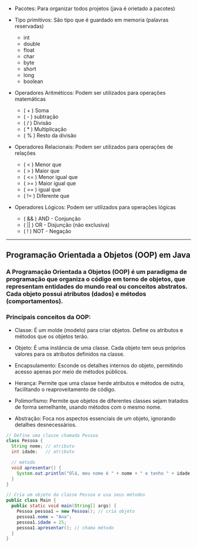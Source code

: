 - Pacotes: Para organizar todos projetos (java é orietado a pacotes)

- Tipo primitivos: São tipo que é guardado em memoria (palavras reservadas)
  - int
  - double
  - float
  - char
  - byte
  - short
  - long
  - boolean

- Operadores Aritméticos: Podem ser utilizados para operações matemáticas
  - ( + ) Soma
  - ( - ) subtração
  - ( / ) Divisão
  - ( * ) Multiplicação
  - ( % ) Resto da divisão

- Operadores Relacionais: Podem ser utilizados para operações de relações
  - ( < ) Menor que
  - ( > ) Maior que
  - ( <= ) Menor igual que
  - ( >= ) Maior igual que
  - ( == ) igual que
  - ( != ) Diferente que

- Operadores Lógicos: Podem ser utilizados para operações lógicas
  - ( && ) AND - Conjunção
  - ( || ) OR - Disjunção (não exclusiva)
  - ( ! ) NOT - Negação

-----------------

## Programação Orientada a Objetos (OOP) em Java

### A Programação Orientada a Objetos (OOP) é um paradigma de programação que organiza o código em torno de objetos, que representam entidades do mundo real ou conceitos abstratos. Cada objeto possui atributos (dados) e métodos (comportamentos).

### Principais conceitos da OOP:
- Classe: É um molde (modelo) para criar objetos. Define os atributos e métodos que os objetos terão.

- Objeto: É uma instância de uma classe. Cada objeto tem seus próprios valores para os atributos definidos na classe.

- Encapsulamento: Esconde os detalhes internos do objeto, permitindo acesso apenas por meio de métodos públicos.

- Herança: Permite que uma classe herde atributos e métodos de outra, facilitando o reaproveitamento de código.

- Polimorfismo: Permite que objetos de diferentes classes sejam tratados de forma semelhante, usando métodos com o mesmo nome.

- Abstração: Foca nos aspectos essenciais de um objeto, ignorando detalhes desnecessários.

```java
// Define uma classe chamada Pessoa
class Pessoa {
  String nome; // atributo
  int idade;   // atributo

  // método
  void apresentar() {
    System.out.println("Olá, meu nome é " + nome + " e tenho " + idade + " anos.");
  }
}

// Cria um objeto da classe Pessoa e usa seus métodos
public class Main {
  public static void main(String[] args) {
    Pessoa pessoa1 = new Pessoa(); // cria objeto
    pessoa1.nome = "Ana";
    pessoa1.idade = 25;
    pessoa1.apresentar(); // chama método
  }
}
```